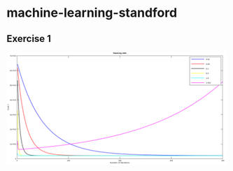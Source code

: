 # machine-learning-standford
## Exercise 1
![learning rate graph](https://github.com/KaitoHH/machine-learning-stanford/raw/master/ex1/learning%20rate.png)
